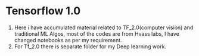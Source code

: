 # Tensorflow 1.0
1. Here i have accumulated material related to TF_2.0(computer vision) and traditional ML Algos, most of the codes are from Hvass labs, I have changed notebooks as per my requirement.
2. For Tf_2.0 there is separate folder for my Deep learning work. 
